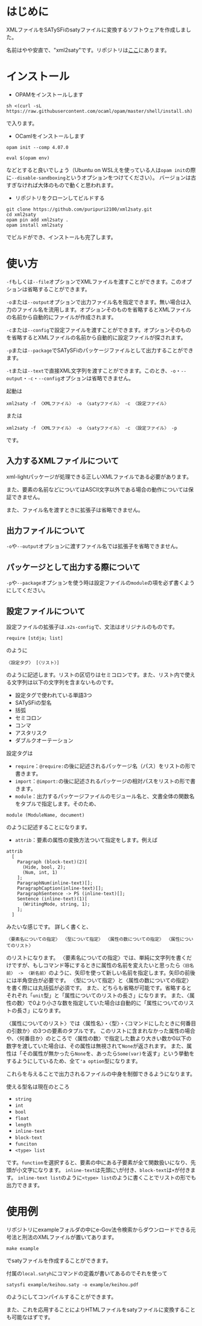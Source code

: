 
# はじめに

XMLファイルをSATySFiのsatyファイルに変換するソフトウェアを作成しました。

名前はやや安直で、"xml2saty"です。リポジトリは[ここ](https://github.com/puripuri2100/xml2saty)にあります。

# インストール

- OPAMをインストールします
```
sh <(curl -sL https://raw.githubusercontent.com/ocaml/opam/master/shell/install.sh)
```
で入ります。
- OCamlをインストールします
```
opam init --comp 4.07.0

eval $(opam env)
```
などとすると良いでしょう（Ubuntu on WSLえを使っている人は`opam init`の際に`--disable-sandboxing`というオプションをつけてください）。
バージョンは古すぎなければ大体のもので動くと思われます。
- リポジトリをクローンしてビルドする
```
git clone https://github.com/puripuri2100/xml2saty.git
cd xml2saty
opam pin add xml2saty .
opam install xml2saty
```
でビルドができ、インストールも完了します。

# 使い方

`-f`もしくは`--file`オプションでXMLファイルを渡すことができます。このオプションは省略することができます。

`-o`または`--output`オプションで出力ファイル名を指定できます。無い場合は入力のファイル名を流用します。オプションそのものを省略するとXMLファイルの名前から自動的にファイルが作成されます。

`-c`または`--config`で設定ファイルを渡すことができます。オプションそのものを省略するとXMLファイルの名前から自動的に設定ファイルが探されます。

`-p`または`--package`でSATySFiのパッケージファイルとして出力することができます。

`-t`または`--text`で直接XML文字列を渡すことができます。このとき、`-o`・`--output`・`-c`・`--config`オプションは省略できません。

起動は

```
xml2saty -f 〈XMLファイル〉 -o 〈satyファイル〉 -c 〈設定ファイル〉
```

または

```
xml2saty -f 〈XMLファイル〉 -o 〈satyファイル〉 -c 〈設定ファイル〉 -p
```

です。

## 入力するXMLファイルについて

xml-lightパッケージが処理できる正しいXMLファイルである必要があります。

また、要素の名前などについてはASCII文字以外である場合の動作については保証できません。

また、ファイル名を渡すときに拡張子は省略できません。

## 出力ファイルについて

`-o`や`--output`オプションに渡すファイル名では拡張子を省略できません。

## パッケージとして出力する際について

`-p`や`--package`オプションを使う時は設定ファイルの`module`の項を必ず書くようにしてください。

## 設定ファイルについて

設定ファイルの拡張子は`.x2s-config`で、文法はオリジナルのものです。

```
require [stdja; list]
```

のように

```
〈設定タグ〉 [〈リスト〉]
```

のように記述します。リストの区切りはセミコロンです。また、リスト内で使える文字列は以下の文字列を含まないものです。
- 設定タグで使われている単語3つ
- SATySFiの型名
- 括弧
- セミコロン
- コンマ
- アスタリスク
- ダブルクオーテーション

設定タグは

- `require`：`@require:`の後に記述されるパッケージ名（パス）をリストの形で書きます。
- `import`：`@import:`の後に記述されるパッケージの相対パスをリストの形で書きます。
- `module`：出力するパッケージファイルのモジュール名と、文書全体の関数名をタプルで指定します。そのため、
```
module (ModuleName, document)
```
のように記述することになります。
- `attrib`：要素の属性の変換方法ついて指定をします。例えば
```
attrib
  [
    Paragraph (block-text)(2)[
      (Hide, bool, 2);
      (Num, int, 1)
    ];
    ParagraphNum(inline-text)[];
    ParagraphCaption(inline-text)[];
    ParagraphSentence -> PS (inline-text)[];
    Sentence (inline-text)(1)[
      (WritingMode, string, 1);
    ];
  ]
```
みたいな感じです。
詳しく書くと、

`〈要素名についての指定〉 〈型について指定〉 〈属性の数についての指定〉 〈属性についてのリスト〉`

のリストになります。
〈要素名についての指定〉では、単純に文字列を書くだけですが、もしコマンド等にするときに属性の名前を変えたいと思ったら`〈旧名前〉 -> 〈新名前〉`のように、矢印を使って新しい名前を指定します。矢印の前後には半角空白が必要です。
〈型について指定〉と〈属性の数についての指定〉を書く際には丸括弧が必須です。
また、どちらも省略が可能です。省略するとそれぞれ「`unit`型」と「属性についてのリストの長さ」になります。
また、〈属性の数〉で0より小さな数を指定していた場合は自動的に「属性についてのリストの長さ」になります。

〈属性についてのリスト〉では〈属性名〉・〈型〉・〈コマンドにしたときに何番目の引数か〉の3つの要素のタプルです。
このリストに含まれなかった属性の場合や、〈何番目か〉のところで〈属性の数〉で指定した数より大きい数か0以下の数字を渡していた場合は、その属性は無視されて`None`が返されます。
また、属性は「その属性が無かったら`None`を、あったら`Some(var)`を返す」という挙動をするようにしているため、全て`'a option`型になります。

これらを与えることで出力されるファイルの中身を制御できるようになります。


使える型名は現在のところ

- `string`
- `int`
- `bool`
- `float`
- `length`
- `inline-text`
- `block-text`
- `funciton`
- `<type> list`

です。`function`を選択すると、要素の中にある子要素が全て関数扱いになり、先頭が小文字になります。
`inline-text`は先頭に`\`が付き、`block-text`は`+`が付きます。
`inline-text list`のように`<type> list`のように書くことでリストの形でも出力できます。




# 使用例

リポジトリにexampleフォルダの中にe-Gov法令検索からダウンロードできる元号法と刑法のXMLファイルが置いてあります。

```
make example
```

でsatyファイルを作成することができます。

付属の`local.satyh`にコマンドの定義が書いてあるのでそれを使って
```
satysfi example/keihou.saty -o example/keihou.pdf
```
のようにしてコンパイルすることができます。

また、これを応用することによりHTMLファイルをsatyファイルに変換することも可能なはずです。
